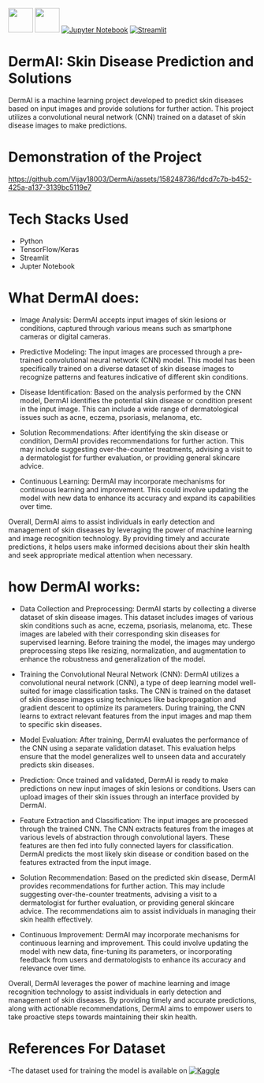 [<img src="https://upload.wikimedia.org/wikipedia/commons/thumb/0/0e/Intel_logo_%282020%2C_light_blue%29.svg/300px-Intel_logo_%282020%2C_light_blue%29.svg.png" width="50">](https://www.intel.com/)
[<img src="https://www.intel.com/content/dam/develop/public/us/en/images/admin/oneapi-logo-rev-4x3-rwd.png" width="50">](https://www.intel.com/)
[![Jupyter Notebook](https://img.shields.io/badge/Jupyter%20Notebook-%23F37626.svg?style=flat&logo=jupyter&logoColor=white)](https://jupyter.org/)
[![Streamlit](https://img.shields.io/badge/Streamlit-%23000.svg?style=flat&logo=Streamlit&logoColor=white)](https://streamlit.io/)

# DermAI: Skin Disease Prediction and Solutions

DermAI is a machine learning project developed to predict skin diseases based on input images and provide solutions for further action. This project utilizes a convolutional neural network (CNN) trained on a dataset of skin disease images to make predictions.

# Demonstration of the Project

https://github.com/Vijay18003/DermAi/assets/158248736/fdcd7c7b-b452-425a-a137-3139bc5119e7



 
# Tech Stacks Used

- Python
- TensorFlow/Keras
- Streamlit
- Jupter Notebook

# What DermAI does:

- Image Analysis: DermAI accepts input images of skin lesions or conditions, captured through various means such as smartphone cameras or digital cameras.

- Predictive Modeling: The input images are processed through a pre-trained convolutional neural network (CNN) model. This model has been specifically trained on a diverse dataset of skin disease images to recognize patterns and features indicative of different skin conditions.

- Disease Identification: Based on the analysis performed by the CNN model, DermAI identifies the potential skin disease or condition present in the input image. This can include a wide range of dermatological issues such as acne, eczema, psoriasis, melanoma, etc.

- Solution Recommendations: After identifying the skin disease or condition, DermAI provides recommendations for further action. This may include suggesting over-the-counter treatments, advising a visit to a dermatologist for further evaluation, or providing general skincare advice.

- Continuous Learning: DermAI may incorporate mechanisms for continuous learning and improvement. This could involve updating the model with new data to enhance its accuracy and expand its capabilities over time.

Overall, DermAI aims to assist individuals in early detection and management of skin diseases by leveraging the power of machine learning and image recognition technology. By providing timely and accurate predictions, it helps users make informed decisions about their skin health and seek appropriate medical attention when necessary.
# how DermAI works:

- Data Collection and Preprocessing: DermAI starts by collecting a diverse dataset of skin disease images. This dataset includes images of various skin conditions such as acne, eczema, psoriasis, melanoma, etc. These images are labeled with their corresponding skin diseases for supervised learning. Before training the model, the images may undergo preprocessing steps like resizing, normalization, and augmentation to enhance the robustness and generalization of the model.

- Training the Convolutional Neural Network (CNN): DermAI utilizes a convolutional neural network (CNN), a type of deep learning model well-suited for image classification tasks. The CNN is trained on the dataset of skin disease images using techniques like backpropagation and gradient descent to optimize its parameters. During training, the CNN learns to extract relevant features from the input images and map them to specific skin diseases.

- Model Evaluation: After training, DermAI evaluates the performance of the CNN using a separate validation dataset. This evaluation helps ensure that the model generalizes well to unseen data and accurately predicts skin diseases.

- Prediction: Once trained and validated, DermAI is ready to make predictions on new input images of skin lesions or conditions. Users can upload images of their skin issues through an interface provided by DermAI.

- Feature Extraction and Classification: The input images are processed through the trained CNN. The CNN extracts features from the images at various levels of abstraction through convolutional layers. These features are then fed into fully connected layers for classification. DermAI predicts the most likely skin disease or condition based on the features extracted from the input image.

- Solution Recommendation: Based on the predicted skin disease, DermAI provides recommendations for further action. This may include suggesting over-the-counter treatments, advising a visit to a dermatologist for further evaluation, or providing general skincare advice. The recommendations aim to assist individuals in managing their skin health effectively.

- Continuous Improvement: DermAI may incorporate mechanisms for continuous learning and improvement. This could involve updating the model with new data, fine-tuning its parameters, or incorporating feedback from users and dermatologists to enhance its accuracy and relevance over time.

Overall, DermAI leverages the power of machine learning and image recognition technology to assist individuals in early detection and management of skin diseases. By providing timely and accurate predictions, along with actionable recommendations, DermAI aims to empower users to take proactive steps towards maintaining their skin health.

# References For Dataset
-The dataset used for training the model is available on  [![Kaggle](https://img.shields.io/badge/Kaggle-%23000.svg?style=flat&logo=Kaggle&logoColor=white)](https://www.kaggle.com/)
